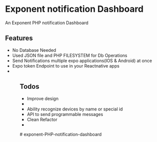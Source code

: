 # Exponent notification Dashboard
<p>An Exponent PHP notification Dashboard</b>

## Features
<ul>
<li>No Database Needed</li>
<li>Used JSON file and PHP FILESYSTEM for Db Operations</li>
<li>Send Notifications multiple expo applications(IOS & Android) at once</li>
<li>Expo token Endpoint to use in your Reactnative apps<li>
<ul>

## Todos
<ul>
<li>Improve design<li>
<li>Ability recognize devices by name or special id
<li>API to send programmable messages</li>
<li>Clean Refactor<li>
</ul>

#   e x p o n e n t - P H P - n o t i f i c a t i o n - d a s h b o a r d  
 